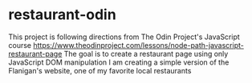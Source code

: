 # restaurant-odin

This project is following directions from The Odin Project's JavaScript course
https://www.theodinproject.com/lessons/node-path-javascript-restaurant-page
The goal is to create a restaurant page using only JavaScript DOM manipulation
I am creating a simple version of the Flanigan's website, one of my favorite local restaurants
